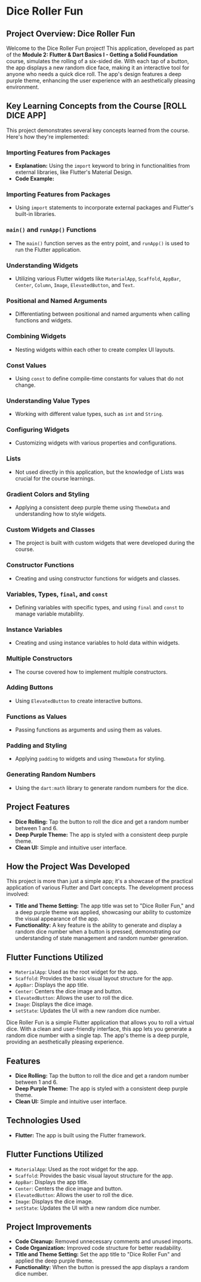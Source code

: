 # Dice Roller Fun

## Project Overview: Dice Roller Fun

Welcome to the Dice Roller Fun project! This application, developed as part of the **Module 2: Flutter & Dart Basics I - Getting a Solid Foundation** course, simulates the rolling of a six-sided die. With each tap of a button, the app displays a new random dice face, making it an interactive tool for anyone who needs a quick dice roll. The app's design features a deep purple theme, enhancing the user experience with an aesthetically pleasing environment.

## Key Learning Concepts from the Course [ROLL DICE APP]

This project demonstrates several key concepts learned from the course. Here's how they're implemented:

### Importing Features from Packages
- **Explanation:** Using the `import` keyword to bring in functionalities from external libraries, like Flutter's Material Design.
- **Code Example:**


### Importing Features from Packages
- Using `import` statements to incorporate external packages and Flutter's built-in libraries.

### `main()` and `runApp()` Functions
- The `main()` function serves as the entry point, and `runApp()` is used to run the Flutter application.

### Understanding Widgets
- Utilizing various Flutter widgets like `MaterialApp`, `Scaffold`, `AppBar`, `Center`, `Column`, `Image`, `ElevatedButton`, and `Text`.

### Positional and Named Arguments
- Differentiating between positional and named arguments when calling functions and widgets.

### Combining Widgets
- Nesting widgets within each other to create complex UI layouts.

### Const Values
- Using `const` to define compile-time constants for values that do not change.

### Understanding Value Types
- Working with different value types, such as `int` and `String`.

### Configuring Widgets
- Customizing widgets with various properties and configurations.

### Lists
- Not used directly in this application, but the knowledge of Lists was crucial for the course learnings.

### Gradient Colors and Styling
- Applying a consistent deep purple theme using `ThemeData` and understanding how to style widgets.

### Custom Widgets and Classes
- The project is built with custom widgets that were developed during the course.

### Constructor Functions
- Creating and using constructor functions for widgets and classes.

### Variables, Types, `final`, and `const`
- Defining variables with specific types, and using `final` and `const` to manage variable mutability.

### Instance Variables
- Creating and using instance variables to hold data within widgets.


### Multiple Constructors
- The course covered how to implement multiple constructors.

### Adding Buttons
- Using `ElevatedButton` to create interactive buttons.

### Functions as Values
- Passing functions as arguments and using them as values.

### Padding and Styling
- Applying `padding` to widgets and using `ThemeData` for styling.


### Generating Random Numbers
- Using the `dart:math` library to generate random numbers for the dice.

## Project Features

*   **Dice Rolling:** Tap the button to roll the dice and get a random number between 1 and 6.
*   **Deep Purple Theme:** The app is styled with a consistent deep purple theme.
*   **Clean UI:** Simple and intuitive user interface.

## How the Project Was Developed

This project is more than just a simple app; it's a showcase of the practical application of various Flutter and Dart concepts. The development process involved:

*   **Title and Theme Setting:** The app title was set to "Dice Roller Fun," and a deep purple theme was applied, showcasing our ability to customize the visual appearance of the app.
* **Functionality:** A key feature is the ability to generate and display a random dice number when a button is pressed, demonstrating our understanding of state management and random number generation.

## Flutter Functions Utilized

*   `MaterialApp`: Used as the root widget for the app.
*   `Scaffold`: Provides the basic visual layout structure for the app.
*   `AppBar`: Displays the app title.
*   `Center`: Centers the dice image and button.
*   `ElevatedButton`: Allows the user to roll the dice.
*   `Image`: Displays the dice image.
*   `setState`: Updates the UI with a new random dice number.

Dice Roller Fun is a simple Flutter application that allows you to roll a virtual dice. With a clean and user-friendly interface, this app lets you generate a random dice number with a single tap. The app's theme is a deep purple, providing an aesthetically pleasing experience.

## Features

*   **Dice Rolling:** Tap the button to roll the dice and get a random number between 1 and 6.
*   **Deep Purple Theme:** The app is styled with a consistent deep purple theme.
*   **Clean UI:** Simple and intuitive user interface.

## Technologies Used

*   **Flutter:** The app is built using the Flutter framework.

## Flutter Functions Utilized

*   `MaterialApp`: Used as the root widget for the app.
*   `Scaffold`: Provides the basic visual layout structure for the app.
*   `AppBar`: Displays the app title.
*   `Center`: Centers the dice image and button.
*   `ElevatedButton`: Allows the user to roll the dice.
*   `Image`: Displays the dice image.
*   `setState`: Updates the UI with a new random dice number.

## Project Improvements

*   **Code Cleanup:** Removed unnecessary comments and unused imports.
*   **Code Organization:** Improved code structure for better readability.
*   **Title and Theme Setting:** Set the app title to "Dice Roller Fun" and applied the deep purple theme.
* **Functionality:** When the button is pressed the app displays a random dice number.
